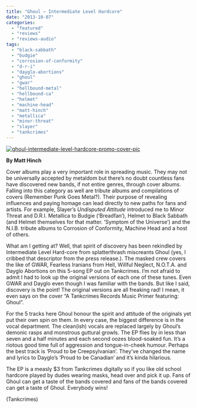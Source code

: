 ```yaml
---
title: "Ghoul – Intermediate Level Hardcore"
date: "2013-10-07"
categories: 
  - "featured"
  - "reviews"
  - "reviews-audio"
tags: 
  - "black-sabbath"
  - "budgie"
  - "corrosion-of-conformity"
  - "d-r-i"
  - "dayglo-abortions"
  - "ghoul"
  - "gwar"
  - "hellbound-metal"
  - "hellbound-ca"
  - "helmet"
  - "machine-head"
  - "matt-hinch"
  - "metallica"
  - "minor-threat"
  - "slayer"
  - "tankcrimes"
---
```


[![ghoul-intermediate-level-hardcore-promo-cover-pic](http://www.hellbound.ca/wp-content/uploads/2013/10/ghoul-intermediate-level-hardcore-promo-cover-pic.jpg)](http://www.hellbound.ca/wp-content/uploads/2013/10/ghoul-intermediate-level-hardcore-promo-cover-pic.jpg)

**By Matt Hinch**

Cover albums play a very important role in spreading music. They may not be universally accepted by metaldom but there’s no doubt countless fans have discovered new bands, if not entire genres, through cover albums. Falling into this category as well are tribute albums and compilations of covers (Remember Punk Goes Metal?). Their purpose of revealing influences and paying homage can lead directly to new paths for fans and artists. For example, Slayer’s _Undisputed Attitude_ introduced me to Minor Threat and D.R.I. Metallica to Budgie (‘Breadfan’), Helmet to Black Sabbath (and Helmet themselves for that matter. ‘Symptom of the Universe’) and the N.I.B. tribute albums to Corrosion of Conformity, Machine Head and a host of others.

What am I getting at? Well, that spirit of discovery has been rekindled by Intermediate Level Hard-core from splatterthrash miscreants Ghoul (yes, I cribbed that descriptor from the press release.). The masked crew covers the like of GWAR, Fearless Iranians from Hell, Willful Neglect, N.O.T.A. and Dayglo Abortions on this 5-song EP out on Tankcrimes. I’m not afraid to admit I had to look up the original versions of each one of these tunes. Even GWAR and Dayglo even though I was familiar with the bands. But like I said, discovery is the point! The original versions are all freaking rad! I mean, it even says on the cover “A Tankcrimes Records Music Primer featuring: Ghoul”.

For the 5 tracks here Ghoul honour the spirit and attitude of the originals yet put their own spin on them. In every case, the biggest difference is in the vocal department. The clean(ish) vocals are replaced largely by Ghoul’s demonic rasps and monstrous guttural growls. The EP flies by in less than seven and a half minutes and each second oozes blood-soaked fun. It’s a riotous good time full of aggression and tongue-in-cheek humour. Perhaps the best track is ‘Proud to be Creepsylvanian’. They’ve changed the name and lyrics to Dayglo’s ‘Proud to be Canadian’ and it’s kinda hilarious.

The EP is a measly $3 from Tankcrimes digitally so if you like old school hardcore played by dudes wearing masks, head over and pick it up. Fans of Ghoul can get a taste of the bands covered and fans of the bands covered can get a taste of Ghoul. Everybody wins!

(Tankcrimes)

